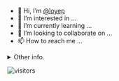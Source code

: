 - 👋 Hi, I’m [@loyep](https://github.com/loyep)
- 👀 I’m interested in ...
- 🌱 I’m currently learning ...
- 💞️ I’m looking to collaborate on ...
- 📫 How to reach me ...

<details>
  <summary>Other info.</summary>
  <br>

<!--START_SECTION:waka-->

```txt
TypeScript   3 hrs 37 mins   ███████████▓░░░░░░░░░░░░░   46.54 %
Vue.js       3 hrs 9 mins    ██████████░░░░░░░░░░░░░░░   40.56 %
JSON         30 mins         █▓░░░░░░░░░░░░░░░░░░░░░░░   06.43 %
JavaScript   8 mins          ▒░░░░░░░░░░░░░░░░░░░░░░░░   01.78 %
Other        8 mins          ▒░░░░░░░░░░░░░░░░░░░░░░░░   01.77 %
```

<!--END_SECTION:waka-->

</details>

![visitors](https://visitor-badge.glitch.me/badge?page_id=loyep.loyep)
